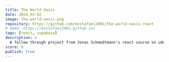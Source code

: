 ```yaml
---
title: The World Oasis
date: 2024-03-02
image: the-world-oasis.png
repository: https://github.com/mostafaei2002/the-world-oasis-react
# demo: https://mostafaei2002.github.io/
tags: [react, supabase]
description: >
  A follow through project from Jonas Schmedtmann's react course on udemy.
score: 8
publish: true
---
```


